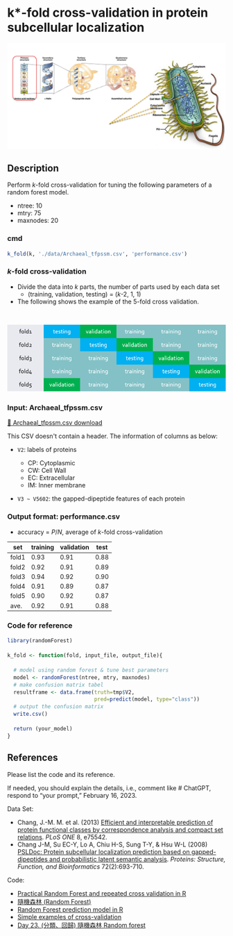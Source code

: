 # k*-fold cross-validation in protein subcellular localization
![PredictProtein](/img1.png)

## Description
Perform *k*-fold cross-validation for tuning the following parameters of a random forest model.
  * ntree: 10
  * mtry: 75
  * maxnodes: 20

### cmd
```R
k_fold(k, './data/Archaeal_tfpssm.csv', 'performance.csv')
```

### *k*-fold cross-validation
* Divide the data into *k* parts, the number of parts used by each data set
  * (training, validation, testing) = (*k*-2, 1, 1)
* The following shows the example of the 5-fold cross validation.

<br> 

![cross-validation](/img2.png)

### Input: Archaeal_tfpssm.csv

[📁 Archaeal_tfpssm.csv download](https://drive.google.com/file/d/1N99q71GckX0lzxCqpcGUStke3iNv__nG/view?usp=sharing)

This CSV doesn't contain a header. The information of columns as below:

* `V2`: labels of proteins
  * CP: Cytoplasmic
  * CW: Cell Wall
  * EC: Extracellular
  * IM: Inner membrane

* `V3 ~ V5602`: the gapped-dipeptide features of each protein

### Output format: performance.csv

* accuracy = *P*/*N*, average of *k*-fold cross-validation

set|training|validation|test
---|---|---|---
fold1|0.93|0.91|0.88
fold2|0.92|0.91|0.89
fold3|0.94|0.92|0.90
fold4|0.91|0.89|0.87
fold5|0.90|0.92|0.87
ave.|0.92|0.91|0.88


### Code for reference

```R
library(randomForest)

k_fold <- function(fold, input_file, output_file){
  
  # model using random forest & tune best parameters
  model <- randomForest(ntree, mtry, maxnodes)
  # make confusion matrix tabel
  resultframe <- data.frame(truth=tmp$V2,
                            pred=predict(model, type="class"))
  # output the confusion matrix                        
  write.csv()

  return (your_model)
}
```

## References
Please list the code and its reference.

If needed, you should explain the details, i.e., comment like # ChatGPT, respond to “your prompt,” February 16, 2023.

Data Set:
* Chang, J.-M. M. et al. (2013) [Efficient and interpretable prediction of protein functional classes by correspondence analysis and compact set relations](https://journals.plos.org/plosone/article?id=10.1371/journal.pone.0075542). *PLoS ONE* 8, e75542.
* Chang J-M, Su EC-Y, Lo A, Chiu H-S, Sung T-Y, & Hsu W-L (2008) [PSLDoc: Protein subcellular localization prediction based on gapped-dipeptides and probabilistic latent semantic analysis](https://onlinelibrary.wiley.com/doi/full/10.1002/prot.21944). *Proteins: Structure, Function, and Bioinformatics* 72(2):693-710.

Code:
- [Practical Random Forest and repeated cross validation in R](https://rpubs.com/jvaldeleon/forest_repeat_cv)
- [隨機森林 (Random Forest)](https://rpubs.com/jiankaiwang/rf)
- [Random Forest prediction model in R](https://rpubs.com/markloessi/498787)
- [Simple examples of cross-validation](https://rpubs.com/muxicheng/1004550)
- [Day 23. (分類、回歸) 隨機森林 Random forest](https://ithelp.ithome.com.tw/articles/10303882?sc=rss.qu)
